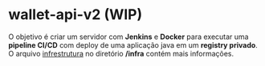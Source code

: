 # wallet-api-v2 (WIP)

O objetivo é criar um servidor com **Jenkins** e **Docker** para executar uma **pipeline CI/CD** com deploy de uma aplicação java em um **registry privado**. \
O arquivo [infrestrutura](https://github.com/RafaelClaumann/wallet-api-v2/blob/master/infra/README.md) no diretório **/infra** contém mais informações.
